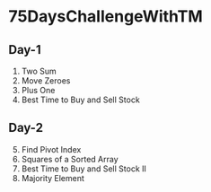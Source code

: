 # 75DaysChallengeWithTM

## Day-1

1. Two Sum
283. Move Zeroes
66. Plus One
121. Best Time to Buy and Sell Stock

## Day-2

5. Find Pivot Index
977. Squares of a Sorted Array
122. Best Time to Buy and Sell Stock II
169. Majority Element

